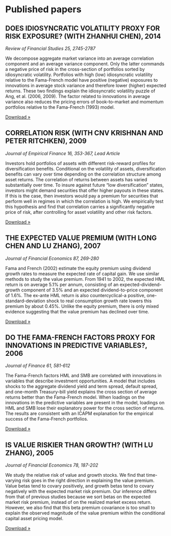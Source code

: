 # Published papers

## DOES IDIOSYNCRATIC VOLATILITY PROXY FOR RISK EXPOSURE? (WITH ZHANHUI CHEN), 2014

*Review of Financial Studies 25, 2745-2787*

We decompose aggregate market variance into an average correlation component and an average variance component. Only the latter commands a negative price of risk in the cross-section of portfolios sorted by idiosyncratic volatility. Portfolios with high (low) idiosyncratic volatility relative to the Fama-French model have positive (negative) exposures to innovations in average stock variance and therefore lower (higher) expected returns. These two findings explain the idiosyncratic volatility puzzle of Ang, et al. (2006, 2009). The factor related to innovations in average variance also reduces the pricing errors of book-to-market and momentum portfolios relative to the Fama-French (1993) model.

[Download »](/papers/Does_Idiosyncratic_Volatility_Proxy_for_Risk_Exposure-Chen-Petkova.pdf)

## CORRELATION RISK (WITH CNV KRISHNAN AND PETER RITCHKEN), 2009

*Journal of Empirical Finance 16, 353-367, Lead Article*

Investors hold portfolios of assets with different risk-reward profiles for diversification benefits. Conditional on the volatility of assets, diversification benefits can vary over time depending on the correlation structure among asset returns. The correlation of returns between assets has varied substantially over time. To insure against future “low diversification” states, investors might demand securities that offer higher payouts in these states. If this is the case, then investors would pay a premium for securities that perform well in regimes in which the correlation is high. We empirically test this hypothesis and find that correlation carries a significantly negative price of risk, after controlling for asset volatility and other risk factors.

[Download »](/papers/JEF-correlation_risk.pdf)

## THE EXPECTED VALUE PREMIUM (WITH LONG CHEN AND LU ZHANG), 2007

*Journal of Financial Economics 87, 269-280*

Fama and French (2002) estimate the equity premium using dividend growth rates to measure the expected rate of capital gain. We use similar methods to study the value premium. From 1941 to 2002, the expected HML return is on average 5.1% per annum, consisting of an expected-dividend-growth component of 3.5% and an expected dividend-to-price component of 1.6%. The ex-ante HML return is also countercyclical-a positive, one-standard-deviation shock to real consumption growth rate lowers this premium by about 0.45%. Unlike the equity premium, there is only mixed evidence suggesting that the value premium has declined over time.

[Download &raquo;](/papers/JFE-the_expected_value_premium-chen_petkova_zhang-2007_april.pdf)

## DO THE FAMA-FRENCH FACTORS PROXY FOR INNOVATIONS IN PREDICTIVE VARIABLES?, 2006

*Journal of Finance 61, 581-612*

The Fama-French factors HML and SMB are correlated with innovations in variables that describe investment opportunities. A model that includes shocks to the aggregate dividend yield and term spread, default spread, and one-month Treasury-bill yield explains the cross section of average returns better than the Fama-French model. When loadings on the innovations in the predictive variables are present in the model, loadings on HML and SMB lose their explanatory power for the cross section of returns. The results are consistent with an ICAPM explanation for the empirical success of the Fama-French portfolios.

[Download &raquo;](/papers/JF-do_the_fama_french_factors_proxy_for_innovations_in_predictive_variables-petkova-2006_april.pdf)

## IS VALUE RISKIER THAN GROWTH? (WITH LU ZHANG), 2005

*Journal of Financial Economics 78, 187-202*

We study the relative risk of value and growth stocks. We find that time-varying risk goes in the right direction in explaining the value premium. Value betas tend to covary positively, and growth betas tend to covary negatively with the expected market risk premium. Our inference differs from that of previous studies because we sort betas on the expected market risk premium, instead of on the realized market excess return. However, we also find that this beta premium covariance is too small to explain the observed magnitude of the value premium within the conditional capital asset pricing model.

[Download &raquo;](/papers/JFE-is_value_riskier_than_growth-petkova_zhang-2005_june.pdf)

